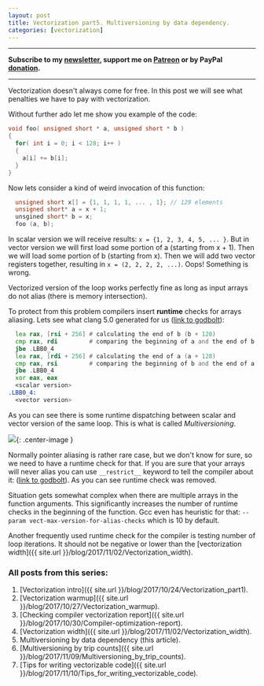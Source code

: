 ```yaml
---
layout: post
title: Vectorization part5. Multiversioning by data dependency.
categories: [vectorization]
---
```


------
**Subscribe to my [newsletter](https://mailchi.mp/4eb73720aafe/easyperf), support me on [Patreon](https://www.patreon.com/dendibakh) or by PayPal [donation](https://www.paypal.com/cgi-bin/webscr?cmd=_donations&business=TBM3NW8TKTT34&currency_code=USD&source=url).**

------

Vectorization doesn't always come for free. In this post we will see what penalties we have to pay with vectorization.

Without further ado let me show you example of the code:
```cpp
void foo( unsigned short * a, unsigned short * b )
{
  for( int i = 0; i < 128; i++ )
  {
    a[i] += b[i]; 
  }
}
```

Now lets consider a kind of weird invocation of this function:

```cpp
  unsigned short x[] = {1, 1, 1, 1, ... , 1}; // 129 elements
  unsigned short* a = x + 1;
  unsgined short* b = x;
  foo (a, b);
```

In scalar version we will receive results: `x = {1, 2, 3, 4, 5, ... }`.
But in vector version we will first load some portion of a (starting from x + 1). Then we will load some portion of b (starting from x). Then we will add two vector registers together, resulting in `x = (2, 2, 2, 2, ...)`. Oops! Something is wrong.

Vectorized version of the loop works perfectly fine as long as input arrays do not alias (there is memory intersection).

To protect from this problem compilers insert **runtime** checks for arrays aliasing. Lets see what clang 5.0 generated for us ([link to godbolt](https://godbolt.org/#g:!((g:!((g:!((h:codeEditor,i:(j:1,source:'void+foo(+unsigned+short+*+a,+unsigned+short+*+b+)%0A%7B%0A++++for(+int+i+%3D+0%3B+i+%3C+128%3B+i%2B%2B+)%0A%09%7B%0A++++++++a%5Bi%5D+%2B%3D+b%5Bi%5D%3B+%0A%09%7D%0A%7D'),l:'5',n:'0',o:'C%2B%2B+source+%231',t:'0')),header:(),k:50,l:'4',m:100,n:'0',o:'',s:0,t:'0'),(g:!((h:compiler,i:(compiler:clang500,filters:(b:'0',binary:'1',commentOnly:'0',demangle:'0',directives:'0',execute:'1',intel:'0',trim:'0'),libs:!(),options:'-O3+-march%3Dcore-avx2',source:1),l:'5',n:'0',o:'x86-64+clang+5.0.0+(Editor+%231,+Compiler+%231)',t:'0')),k:50,l:'4',n:'0',o:'',s:0,t:'0')),l:'2',n:'0',o:'',t:'0')),version:4)):

```asm
  lea rax, [rsi + 256] # calculating the end of b (b + 128)
  cmp rax, rdi         # comparing the beginning of a and the end of b
  jbe .LBB0_4
  lea rax, [rdi + 256] # calculating the end of a (a + 128)
  cmp rax, rsi         # comparing the beginning of b and the end of a
  jbe .LBB0_4
  xor eax, eax
  <scalar version>
.LBB0_4:
  <vector version>
```

As you can see there is some runtime dispatching between scalar and vector version of the same loop. This is what is called *Multiversioning*.

![](/img/posts/MultiversioningByDD/RuntimeAliasing.png){: .center-image }

Normally pointer aliasing is rather rare case, but we don't know for sure, so we need to have a runtime check for that. If you are sure that your arrays will never alias you can use `__restrict__` keyword to tell the compiler about it: ([link to godbolt](https://godbolt.org/#g:!((g:!((g:!((h:codeEditor,i:(j:1,source:'void+foo(+unsigned+short+*+__restrict__++a,+unsigned+short+*+__restrict__+b+)%0A%7B%0A++++for(+int+i+%3D+0%3B+i+%3C+128%3B+i%2B%2B+)%0A%09%7B%0A++++++++a%5Bi%5D+%2B%3D+b%5Bi%5D%3B+%0A%09%7D%0A%7D'),l:'5',n:'0',o:'C%2B%2B+source+%231',t:'0')),header:(),k:50,l:'4',m:100,n:'0',o:'',s:0,t:'0'),(g:!((h:compiler,i:(compiler:clang500,filters:(b:'0',binary:'1',commentOnly:'0',demangle:'0',directives:'0',execute:'1',intel:'0',trim:'0'),libs:!(),options:'-O3+-march%3Dcore-avx2',source:1),l:'5',n:'0',o:'x86-64+clang+5.0.0+(Editor+%231,+Compiler+%231)',t:'0')),k:50,l:'4',n:'0',o:'',s:0,t:'0')),l:'2',n:'0',o:'',t:'0')),version:4)). As you can see runtime check was removed.

Situation gets somewhat complex when there are multiple arrays in the function arguments. This significantly increases the number of runtime checks in the beginning of the function. Gcc even has heuristic for that: `--param vect-max-version-for-alias-checks` which is 10 by default.

Another frequently used runtime check for the compiler is testing number of loop iterations. It should not be negative or lower than the [vectorization width]({{ site.url }}/blog/2017/11/02/Vectorization_width).

### All posts from this series:
1. [Vectorization intro]({{ site.url }}/blog/2017/10/24/Vectorization_part1).
2. [Vectorization warmup]({{ site.url }}/blog/2017/10/27/Vectorization_warmup).
3. [Checking compiler vectorization report]({{ site.url }}/blog/2017/10/30/Compiler-optimization-report).
4. [Vectorization width]({{ site.url }}/blog/2017/11/02/Vectorization_width).
5. Multiversioning by data dependency (this article).
6. [Multiversioning by trip counts]({{ site.url }}/blog/2017/11/09/Multiversioning_by_trip_counts).
7. [Tips for writing vectorizable code]({{ site.url }}/blog/2017/11/10/Tips_for_writing_vectorizable_code).
